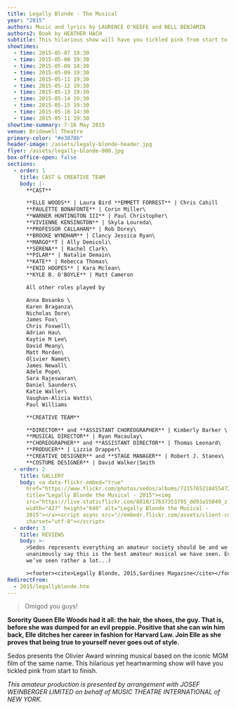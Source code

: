 ```yaml
---
title: Legally Blonde - The Musical
year: "2015"
authors: Music and lyrics by LAURENCE O'KEEFE and NELL BENJAMIN
authors2: Book by HEATHER HACH
subtitle: This hilarious show will have you tickled pink from start to finish
showtimes:
  - time: 2015-05-07 19:30
  - time: 2015-05-08 19:30
  - time: 2015-05-09 14:30
  - time: 2015-05-09 19:30
  - time: 2015-05-11 19:30
  - time: 2015-05-12 19:30
  - time: 2015-05-13 19:30
  - time: 2015-05-14 19:30
  - time: 2015-05-15 19:30
  - time: 2015-05-16 14:30
  - time: 2015-05-11 19:30
showtime-summary: 7-16 May 2015
venue: Bridewell Theatre
primary-color: "#e3078b"
header-image: /assets/legaly-blonde-header.jpg
flyer: /assets/legally-blonde-800.jpg
box-office-open: false
sections:
  - order: 1
    title: CAST & CREATIVE TEAM
    body: |-
      **CAST**

      **ELLE WOODS** | Laura Bird **EMMETT FORREST** | Chris Cahill
      **PAULETTE BONAFONTE** | Corin Miller\
      **WARNER HUNTINGTON III** | Paul Christopher\
      **VIVIENNE KENSINGTON** | Skyla Loureda\
      **PROFESSOR CALLAHAN** | Rob Dorey\
      **BROOKE WYNDHAM** | Clancy Jessica Ryan\
      **MARGO**T | Ally Demicoli\
      **SERENA** | Rachel Clark\
      **PILAR** | Natalie Demain\
      **KATE** | Rebecca Thomas\
      **ENID HOOPES** | Kara Mclean\
      **KYLE B. O'BOYLE** | Matt Cameron

      All other roles played by

      Anna Bosanko \
      Karen Braganza\
      Nicholas Dore\
      James Fox\
      Chris Foxwell\
      Adrian Hau\
      Kaytie M Lee\
      David Meany\
      Matt Morden\
      Olivier Namet\
      James Newall\
      Adele Pope\
      Sara Rajeswaran\
      Daniel Saunders\
      Katie Waller\
      Vaughan-Alicia Watts\
      Paul Williams

      **CREATIVE TEAM**

      **DIRECTOR** and **ASSISTANT CHOREOGRAPHER** | Kimberly Barker \
      **MUSICAL DIRECTOR** | Ryan Macaulay\
      **CHOREOGRAPHER** and **ASSISTANT DIRECTOR** | Thomas Leonard\
      **PRODUCER** | Lizzie Drapper\
      **CREATIVE DESIGNER** and **STAGE MANAGER** | Robert J. Stanex\
      **COSTUME DESIGNER** | David Walker|Smith
  - order: 2
    title: GALLERY
    body: <a data-flickr-embed="true"
      href="https://www.flickr.com/photos/sedos/albums/72157652184554729"
      title="Legally Blonde the Musical - 2015"><img
      src="https://live.staticflickr.com/8810/17637353795_dd93a55049_z.jpg"
      width="427" height="640" alt="Legally Blonde the Musical -
      2015"></a><script async src="//embedr.flickr.com/assets/client-code.js"
      charset="utf-8"></script>
  - order: 3
    title: REVIEWS
    body: >-
      >Sedos represents everything an amateur society should be and we can
      unanimously say this is the best amateur musical we have seen. Ever. (And
      we’ve seen rather a lot...)

      ><footer><cite>Legally Blonde, 2015,Sardines Magazine</cite></footer>
RedirectFrom:
  - 2015/legallyblonde.htm
---
```

>Omigod you guys!
><footer><cite></cite></footer>

**Sorority Queen Elle Woods had it all: the hair, the shoes, the guy. That is, before she was dumped for an evil preppie. Positive that she can win him back, Elle ditches her career in fashion for Harvard Law. Join Elle as she proves that being true to yourself never goes out of style.**

Sedos presents the Olivier Award winning musical based on the iconic MGM film of the same name. This hilarious yet heartwarming show will have you tickled pink from start to finish.



*This amateur production is presented by arrangement with JOSEF WEINBERGER LIMITED on behalf of MUSIC THEATRE INTERNATIONAL of NEW YORK.*